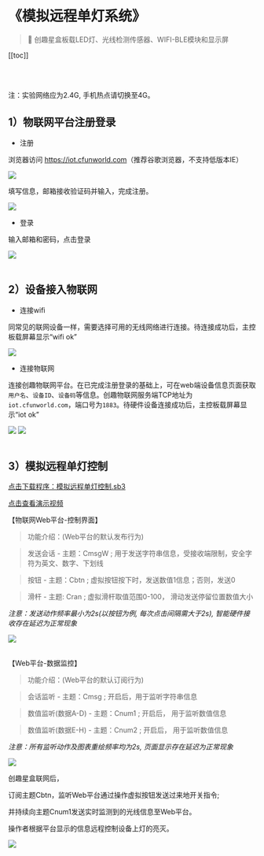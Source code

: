 # 《模拟远程单灯系统》

> 🧰  创趣星盒板载LED灯、光线检测传感器、WIFI-BLE模块和显示屏


[[toc]]

<br>
<br>

<span class="attention">注：实验网络应为2.4G, 手机热点请切换至4G。</span>


## 1）物联网平台注册登录

- 注册

浏览器访问 <a href="https://iot.cfunworld.com">https://iot.cfunworld.com</a>（推荐谷歌浏览器，不支持低版本IE）

<img src="/images/docimg/Snipaste_2025-03-05_10-33-28.png">

填写信息，邮箱接收验证码并输入，完成注册。

<img src="/images/docimg/Snipaste_2025-03-05_10-40-24.png">

- 登录

输入邮箱和密码，点击登录

<img src="/images/docimg/Snipaste_2025-03-05_10-42-30.png">

<br>
<br>

## 2）设备接入物联网

- 连接wifi

同常见的联网设备一样，需要选择可用的无线网络进行连接。待连接成功后，主控板载屏幕显示“wifi ok”

<img src="/images/docimg/Snipaste_2025-03-05_10-51-39.png">

- 连接物联网

连接创趣物联网平台。在已完成注册登录的基础上，可在web端设备信息页面获取`用户名`、`设备ID`、`设备码`等信息。创趣物联网服务端TCP地址为 `iot.cfunworld.com`，端口号为`1883`。待硬件设备连接成功后，主控板载屏幕显示“iot ok”

<img src="/images/docimg/Snipaste_2025-03-05_10-53-22.png">

<img src="/images/docimg/Snipaste_2025-03-05_10-56-05.png">

<br>
<br>

## 3）模拟远程单灯控制

<a href="/tutorial/starbox_collection/sb3/模拟远程单灯控制.sb3">点击下载程序：模拟远程单灯控制.sb3</a>

<a href="https://www.cfunworld.com" target="_blank">点击查看演示视频</a>

【物联网Web平台-控制界面】

> 功能介绍：(Web平台的默认发布行为)

> 发送会话 - 主题：CmsgW ; 用于发送字符串信息，受接收端限制，安全字符为英文、数字、下划线

> 按钮 - 主题：Cbtn ; 虚拟按钮按下时，发送数值1信息；否则，发送0

> 滑杆 - 主题: Cran ; 虚拟滑杆取值范围0-100， 滑动发送停留位置数值大小

*注意：发送动作频率最小为2s(以按钮为例, 每次点击间隔需大于2s), 智能硬件接收存在延迟为正常现象*

<img src="/images/docimg/Snipaste_2025-03-05_11-43-11.png">

<br>
<br>

【Web平台-数据监控】

> 功能介绍：(Web平台的默认订阅行为)

> 会话监听 - 主题：Cmsg ; 开启后，用于监听字符串信息

> 数值监听(数据A-D) - 主题：Cnum1 ; 开启后， 用于监听数值信息

> 数值监听(数据E-H) - 主题：Cnum2 ; 开启后， 用于监听数值信息

*注意：所有监听动作及图表重绘频率均为2s, 页面显示存在延迟为正常现象*

<img src="/images/docimg/Snipaste_2025-03-05_11-47-39.png">

创趣星盒联网后，

订阅主题Cbtn，监听Web平台通过操作虚拟按钮发送过来地开关指令; 

并持续向主题Cnum1发送实时监测到的光线信息至Web平台。

操作者根据平台显示的信息远程控制设备上灯的亮灭。

<img src="/images/docimg/Snipaste_2025-03-05_11-31-27.png">

<br>
<br>
